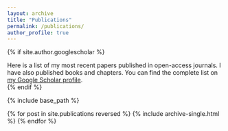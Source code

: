 ```yaml
---
layout: archive
title: "Publications"
permalink: /publications/
author_profile: true
---
```


{% if site.author.googlescholar %}
  <div class="wordwrap">Here is a list of my most recent papers published in open-access journals. I have also published books and chapters. You can find the complete list on <a href="https://scholar.google.com/citations?user=_Vg1IrUAAAAJ&hl=pt-BR">my Google Scholar profile</a>.</div>
{% endif %}

{% include base_path %}

{% for post in site.publications reversed %}
  {% include archive-single.html %}
{% endfor %}
